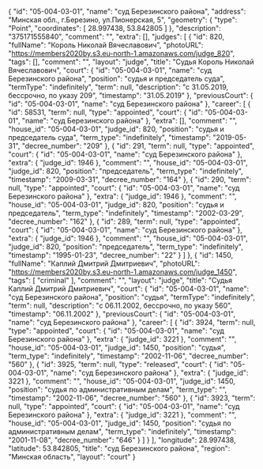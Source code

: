 {
    "id": "05-004-03-01",
    "name": "суд Березинского района",
    "address": "Минская обл., г.Березино, ул.Пионерская, 5",
    "geometry": {
        "type": "Point",
        "coordinates": [
            28.997438,
            53.842805
        ]
    },
    "description": "375171555840",
    "comment": "",
    "extra": [],
    "judges": [
        {
            "id": 820,
            "fullName": "Король Николай Вячеславович",
            "photoURL": "https://members2020by.s3.eu-north-1.amazonaws.com/judge_820",
            "tags": [],
            "comment": "",
            "layout": "judge",
            "title": "Судья Король Николай Вячеславович",
            "court": {
                "id": "05-004-03-01",
                "name": "суд Березинского района",
                "position": "судья и председатель суда",
                "termType": "indefinitely",
                "term": null,
                "description": "c 31.05.2019, бессрочно, по указу 209",
                "timestamp": "31.05.2019"
            },
            "previousCourt": {
                "id": "05-004-03-01",
                "name": "суд Березинского района"
            },
            "career": [
                {
                    "id": 58531,
                    "term": null,
                    "type": "appointed",
                    "court": {
                        "id": "05-004-03-01",
                        "name": "суд Березинского района"
                    },
                    "extra": [],
                    "comment": "",
                    "house_id": "05-004-03-01",
                    "judge_id": 820,
                    "position": "судья и председатель суда",
                    "term_type": "indefinitely",
                    "timestamp": "2019-05-31",
                    "decree_number": "209"
                },
                {
                    "id": 291,
                    "term": null,
                    "type": "appointed",
                    "court": {
                        "id": "05-004-03-01",
                        "name": "суд Березинского района"
                    },
                    "extra": {
                        "judge_id": 1946
                    },
                    "comment": "",
                    "house_id": "05-004-03-01",
                    "judge_id": 820,
                    "position": "председатель",
                    "term_type": "indefinitely",
                    "timestamp": "2009-03-31",
                    "decree_number": "164"
                },
                {
                    "id": 290,
                    "term": null,
                    "type": "appointed",
                    "court": {
                        "id": "05-004-03-01",
                        "name": "суд Березинского района"
                    },
                    "extra": {
                        "judge_id": 1946
                    },
                    "comment": "",
                    "house_id": "05-004-03-01",
                    "judge_id": 820,
                    "position": "судья и председатель",
                    "term_type": "indefinitely",
                    "timestamp": "2002-03-29",
                    "decree_number": "162"
                },
                {
                    "id": 289,
                    "term": null,
                    "type": "appointed",
                    "court": {
                        "id": "05-004-03-01",
                        "name": "суд Березинского района"
                    },
                    "extra": {
                        "judge_id": 1946
                    },
                    "comment": "",
                    "house_id": "05-004-03-01",
                    "judge_id": 820,
                    "position": "председатель",
                    "term_type": "indefinitely",
                    "timestamp": "1995-01-23",
                    "decree_number": "22"
                }
            ]
        },
        {
            "id": 1450,
            "fullName": "Каплий Дмитрий Дмитриевич",
            "photoURL": "https://members2020by.s3.eu-north-1.amazonaws.com/judge_1450",
            "tags": [
                "criminal"
            ],
            "comment": "",
            "layout": "judge",
            "title": "Судья Каплий Дмитрий Дмитриевич",
            "court": {
                "id": "05-004-03-01",
                "name": "суд Березинского района",
                "position": "судья",
                "termType": "indefinitely",
                "term": null,
                "description": "c 06.11.2002, бессрочно, по указу 560",
                "timestamp": "06.11.2002"
            },
            "previousCourt": {
                "id": "05-004-03-01",
                "name": "суд Березинского района"
            },
            "career": [
                {
                    "id": 3924,
                    "term": null,
                    "type": "appointed",
                    "court": {
                        "id": "05-004-03-01",
                        "name": "суд Березинского района"
                    },
                    "extra": {
                        "judge_id": 3221
                    },
                    "comment": "",
                    "house_id": "05-004-03-01",
                    "judge_id": 1450,
                    "position": "судья",
                    "term_type": "indefinitely",
                    "timestamp": "2002-11-06",
                    "decree_number": "560"
                },
                {
                    "id": 3925,
                    "term": null,
                    "type": "released",
                    "court": {
                        "id": "05-004-03-01",
                        "name": "суд Березинского района"
                    },
                    "extra": {
                        "judge_id": 3221
                    },
                    "comment": "",
                    "house_id": "05-004-03-01",
                    "judge_id": 1450,
                    "position": "судья по административным делам",
                    "term_type": "",
                    "timestamp": "2002-11-06",
                    "decree_number": "560"
                },
                {
                    "id": 3923,
                    "term": null,
                    "type": "appointed",
                    "court": {
                        "id": "05-004-03-01",
                        "name": "суд Березинского района"
                    },
                    "extra": {
                        "judge_id": 3221
                    },
                    "comment": "",
                    "house_id": "05-004-03-01",
                    "judge_id": 1450,
                    "position": "судья по административным делам",
                    "term_type": "indefinitely",
                    "timestamp": "2001-11-08",
                    "decree_number": "646"
                }
            ]
        }
    ],
    "longitude": 28.997438,
    "latitude": 53.842805,
    "title": "суд Березинского района",
    "region": "Минская область",
    "layout": "court"
}
